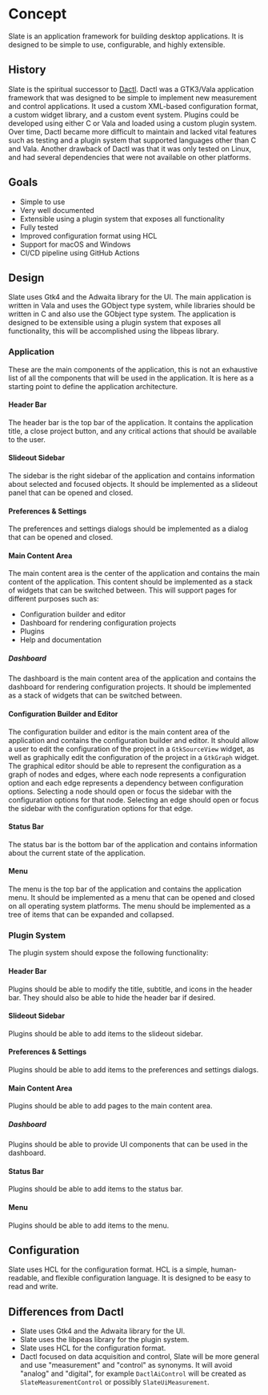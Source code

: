 # Concept

Slate is an application framework for building desktop applications. It is
designed to be simple to use, configurable, and highly extensible.

## History

Slate is the spiritual successor to [Dactl](https://github.com/coanda/dactl).
Dactl was a GTK3/Vala application framework that was designed to be simple to
implement new measurement and control applications. It used a custom XML-based
configuration format, a custom widget library, and a custom event system.
Plugins could be developed using either C or Vala and loaded using a custom
plugin system. Over time, Dactl became more difficult to maintain and lacked
vital features such as testing and a plugin system that supported languages
other than C and Vala. Another drawback of Dactl was that it was only tested on
Linux, and had several dependencies that were not available on other platforms.

## Goals

- Simple to use
- Very well documented
- Extensible using a plugin system that exposes all functionality
- Fully tested
- Improved configuration format using HCL
- Support for macOS and Windows
- CI/CD pipeline using GitHub Actions

## Design

Slate uses Gtk4 and the Adwaita library for the UI. The main application is
written in Vala and uses the GObject type system, while libraries should be
written in C and also use the GObject type system. The application is designed
to be extensible using a plugin system that exposes all functionality, this will
be accomplished using the libpeas library.

### Application

These are the main components of the application, this is not an exhaustive list
of all the components that will be used in the application. It is here as a
starting point to define the application architecture.

#### Header Bar

The header bar is the top bar of the application. It contains the application
title, a close project button, and any critical actions that should be available
to the user.

#### Slideout Sidebar

The sidebar is the right sidebar of the application and contains information
about selected and focused objects. It should be implemented as a slideout panel
that can be opened and closed.

#### Preferences & Settings

The preferences and settings dialogs should be implemented as a dialog
that can be opened and closed.

#### Main Content Area

The main content area is the center of the application and contains the main
content of the application. This content should be implemented as a stack of
widgets that can be switched between. This will support pages for different
purposes such as:

- Configuration builder and editor
- Dashboard for rendering configuration projects
- Plugins
- Help and documentation

##### Dashboard

The dashboard is the main content area of the application and contains the
dashboard for rendering configuration projects. It should be implemented as a
stack of widgets that can be switched between.

#### Configuration Builder and Editor

The configuration builder and editor is the main content area of the application
and contains the configuration builder and editor. It should allow a user to
edit the configuration of the project in a `GtkSourceView` widget, as well as
graphically edit the configuration of the project in a `GtkGraph` widget. The
graphical editor should be able to represent the configuration as a graph of
nodes and edges, where each node represents a configuration option and each edge
represents a dependency between configuration options. Selecting a node should
open or focus the sidebar with the configuration options for that node.
Selecting an edge should open or focus the sidebar with the configuration
options for that edge.

#### Status Bar

The status bar is the bottom bar of the application and contains information
about the current state of the application.

#### Menu

The menu is the top bar of the application and contains the application menu.
It should be implemented as a menu that can be opened and closed on all
operating system platforms. The menu should be implemented as a tree of items
that can be expanded and collapsed.

### Plugin System

The plugin system should expose the following functionality:

#### Header Bar

Plugins should be able to modify the title, subtitle, and icons in the header
bar. They should also be able to hide the header bar if desired.

#### Slideout Sidebar

Plugins should be able to add items to the slideout sidebar.

#### Preferences & Settings

Plugins should be able to add items to the preferences and settings dialogs.

#### Main Content Area

Plugins should be able to add pages to the main content area.

##### Dashboard

Plugins should be able to provide UI components that can be used in the dashboard.

#### Status Bar

Plugins should be able to add items to the status bar.

#### Menu

Plugins should be able to add items to the menu.

## Configuration

Slate uses HCL for the configuration format. HCL is a simple, human-readable,
and flexible configuration language. It is designed to be easy to read and
write.

## Differences from Dactl

- Slate uses Gtk4 and the Adwaita library for the UI.
- Slate uses the libpeas library for the plugin system.
- Slate uses HCL for the configuration format.
- Dactl focused on data acquisition and control, Slate will be more general and use "measurement" and "control" as synonyms. It will avoid "analog" and "digital", for example `DactlAiControl` will be created as `SlateMeasurementControl` or possibly `SlateUiMeasurement`.
